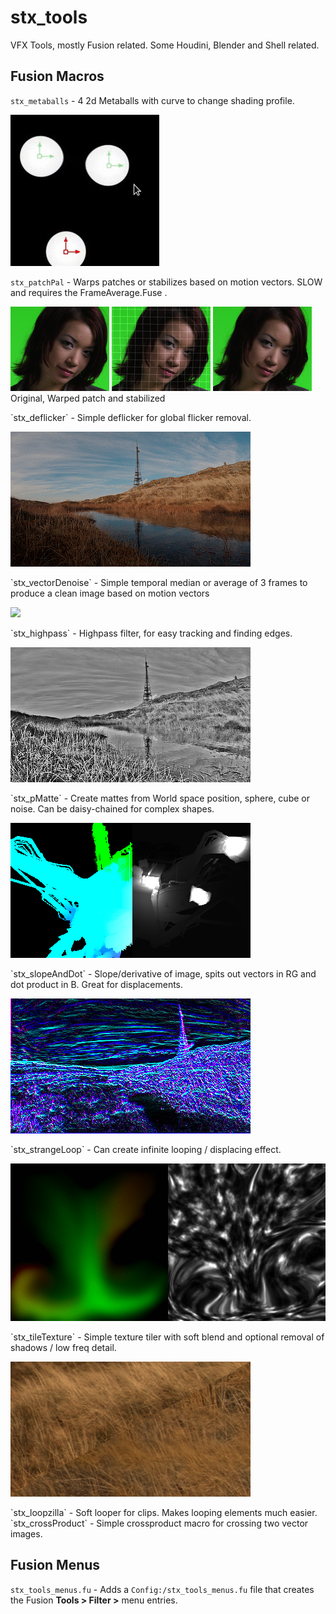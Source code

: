 # stx_tools

VFX Tools, mostly Fusion related. Some Houdini, Blender and Shell related.

## Fusion Macros

`stx_metaballs`    - 4 2d Metaballs with curve to change shading profile. <br>
<p align="left">
  <img src="images/blob.gif"/>
</p>

`stx_patchPal`     - Warps patches or stabilizes based on motion vectors. SLOW and requires the FrameAverage.Fuse . <br>
<p align="left">

  <img src="images/stx_patchPal_original.gif"/>
  <img src="images/stx_patchPal_warped.gif"/>
  <img src="images/stx_patchPal_stabilized.gif"/> <br>
    Original, Warped patch and stabilized <br>
</p>
`stx_deflicker`     - Simple deflicker for global flicker removal. <br>
<p align="left">
  <img src="images/deflicker.gif"/>
</p>
`stx_vectorDenoise` - Simple temporal median or average of 3 frames to produce a clean image based on motion vectors <br>
<p align="left">
  <img src="images/vectorDenoise.gif"/>
</p>
`stx_highpass`      - Highpass filter, for easy tracking and finding edges. <br>
<p align="left">
  <img src="images/highpass1001.png"/>
</p>
`stx_pMatte`        - Create mattes from World space position, sphere, cube or noise. Can be daisy-chained for complex shapes. <br>
<p align="left">
  <img src="images/pmatte2.png"/>
</p>
`stx_slopeAndDot`   - Slope/derivative of image, spits out vectors in RG and dot product in B. Great for displacements. <br>
<p align="left">
  <img src="images/slop4.png"/>
</p>
`stx_strangeLoop`   - Can create infinite looping / displacing effect. <br>
<p align="left">
  <img src="images/strange.gif"/>
</p>
`stx_tileTexture`   - Simple texture tiler with soft blend and optional removal of shadows / low freq detail. <br>
<p align="left">
  <img src="images/texturetiler.png"/>
</p>
`stx_loopzilla`     - Soft looper for clips. Makes looping elements much easier. <br>
`stx_crossProduct`  - Simple crossproduct macro for crossing two vector images. <br>


## Fusion Menus

`stx_tools_menus.fu`     - Adds a `Config:/stx_tools_menus.fu` file that creates the Fusion **Tools &gt; Filter &gt;** menu entries.<br>
